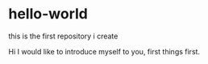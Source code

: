 # hello-world
this is the first repository i create

Hi I would like to introduce myself to you, first things first.

